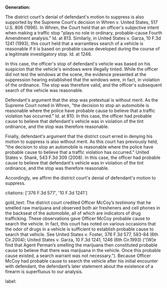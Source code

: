 **Generation:**



The district court's denial of defendant's motion to suppress is also supported by the Supreme Court's decision in Whren v. United States, 517 U.S. 806 (1996). In Whren, the Court held that an officer's subjective intent when making a traffic stop "plays no role in ordinary, probable-cause Fourth Amendment analysis." Id. at 813. Similarly, in United States v. Garza, 10 F.3d 1241 (1993), this court held that a warrantless search of a vehicle is reasonable if it is based on probable cause developed during the course of a legitimate investigatory stop. Id. at 1246.

In this case, the officer's stop of defendant's vehicle was based on his suspicion that the vehicle's windows were illegally tinted. While the officer did not test the windows at the scene, the evidence presented at the suppression hearing established that the windows were, in fact, in violation of the ordinance. The stop was therefore valid, and the officer's subsequent search of the vehicle was reasonable.

Defendant's argument that the stop was pretextual is without merit. As the Supreme Court noted in Whren, "the decision to stop an automobile is reasonable where the police have probable cause to believe that a traffic violation has occurred." Id. at 810. In this case, the officer had probable cause to believe that defendant's vehicle was in violation of the tint ordinance, and the stop was therefore reasonable.

Finally, defendant's argument that the district court erred in denying his motion to suppress is also without merit. As this court has previously held, "the decision to stop an automobile is reasonable where the police have probable cause to believe that a traffic violation has occurred." United States v. Shank, 543 F.3d 309 (2008). In this case, the officer had probable cause to believe that defendant's vehicle was in violation of the tint ordinance, and the stop was therefore reasonable.

Accordingly, we affirm the district court's denial of defendant's motion to suppress.



citations: ['376 F.3d 577', '10 F.3d 1241']

gold_text: The district court credited Officer McCoy’s testimony that he smelled raw marijuana and observed both air fresheners and cell phones in the backseat of the automobile, all of which are indicators of drug trafficking. These observations gave Officer McCoy probable cause to search the vehicle. In fact, this court has noted on various occasions that the odor of drugs in a vehicle is sufficient to establish probable cause to search that vehicle. See United States v. Foster, 376 F.3d 577, 583-84 (6th Cir.2004); United States v. Garza, 10 F.3d 1241, 1246 (6th Cir.1993) (“[W]e find that Agent Perman’s smelling the marijuana then constituted probable cause to believe that there was marijuana in the vehicle. Once this probable cause existed, a search warrant was not necessary.”). Because Officer McCoy had probable cause to search the vehicle after his initial encounter with defendant, the defendant’s later statement about the existence of a firearm is superfluous to our analysis.

label: 